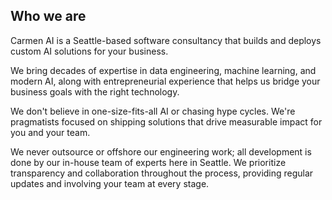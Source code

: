 ---
---

## Who we are

Carmen AI is a Seattle-based software consultancy that builds and deploys custom AI solutions for your business.

We bring decades of expertise in data engineering, machine learning, and modern AI, along with entrepreneurial experience that helps us bridge your business goals with the right technology.

We don't believe in one-size-fits-all AI or chasing hype cycles. We're pragmatists focused on shipping solutions that drive measurable impact for you and your team.

We never outsource or offshore our engineering work; all development is done by our in-house team of experts here in Seattle. We prioritize transparency and collaboration throughout the process, providing regular updates and involving your team at every stage.
